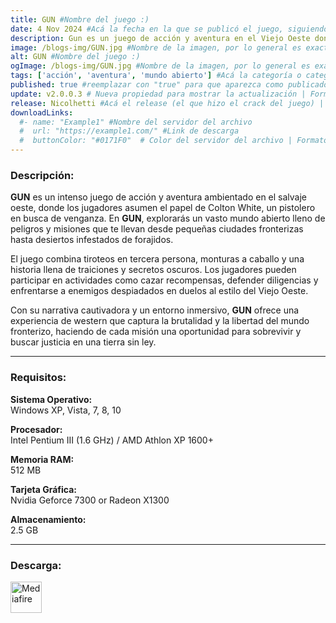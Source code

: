 ```yaml
---
title: GUN #Nombre del juego :)
date: 4 Nov 2024 #Acá la fecha en la que se publicó el juego, siguiendo este formato: Dia "30", Mes "Oct", Año "2024" = como debe quedar: 30 Oct 2024
description: Gun es un juego de acción y aventura en el Viejo Oeste donde interpretas a Colton White, un pistolero en busca de venganza. Explora un vasto mundo abierto lleno de forajidos, tiroteos y misiones, mientras enfrentas a enemigos despiadados y descubres oscuros secretos en tu camino hacia la justicia. #Acá una mini descripción del juego
image: /blogs-img/GUN.jpg #Nombre de la imagen, por lo general es exactamente el mismo nombre que el juego excluyendo lo ":" (Dos puntos)
alt: GUN #Nombre del juego :)
ogImage: /blogs-img/GUN.jpg #Nombre de la imagen, por lo general es exactamente el mismo nombre que el juego excluyendo lo ":" (Dos puntos)
tags: ['acción', 'aventura', 'mundo abierto'] #Acá la categoría o categorías del juego, si es más de una se coloca en este formato: ['categoría1', 'categoría2']
published: true #reemplazar con "true" para que aparezca como publicado
update: v2.0.0.3 # Nueva propiedad para mostrar la actualización | Formato: v1.0.0
release: Nicolhetti #Acá el release (el que hizo el crack del juego) | Formato: Nicolhetti
downloadLinks:
  #- name: "Example1" #Nombre del servidor del archivo
  #  url: "https://example1.com/" #Link de descarga
  #  buttonColor: "#0171F0"  # Color del servidor del archivo | Formato hexadecimal | MediaFire: #0171F0 | Buzzheavier: #FF6600 |
---
```


<!--En VSCode seleccionando una palabra, por ejemplo: "GUN" y apretando Ctrl+F2 se seleccionan todas las palabras iguales-->

### Descripción:
**GUN** es un intenso juego de acción y aventura ambientado en el salvaje oeste, donde los jugadores asumen el papel de Colton White, un pistolero en busca de venganza. En **GUN**, explorarás un vasto mundo abierto lleno de peligros y misiones que te llevan desde pequeñas ciudades fronterizas hasta desiertos infestados de forajidos. 

El juego combina tiroteos en tercera persona, monturas a caballo y una historia llena de traiciones y secretos oscuros. Los jugadores pueden participar en actividades como cazar recompensas, defender diligencias y enfrentarse a enemigos despiadados en duelos al estilo del Viejo Oeste. 

Con su narrativa cautivadora y un entorno inmersivo, **GUN** ofrece una experiencia de western que captura la brutalidad y la libertad del mundo fronterizo, haciendo de cada misión una oportunidad para sobrevivir y buscar justicia en una tierra sin ley.
<!--Prompt para Chat-GPT: Hazme una descripción para el juego "GUN" y cada que menciones "GUN" ponlo en negrita -->

---

### Requisitos:
**Sistema Operativo:**  
Windows XP, Vista, 7, 8, 10

**Procesador:**  
Intel Pentium III (1.6 GHz) / AMD Athlon XP 1600+

**Memoria RAM:**  
512 MB

**Tarjeta Gráfica:**  
Nvidia Geforce 7300 or Radeon X1300

**Almacenamiento:**  
2.5 GB

<!--Si falta o sobra un requisito se quita o se agrega manteniendo el mismo formato-->

---

### Descarga:

[<img src="https://gist.github.com/cxmeel/0dbc95191f239b631c3874f4ccf114e2/raw/download.svg" alt="Mediafire" height="50" />](https://www.mediafire.com/file/ry3wbgrxznwxwny/GUN.zip/file)

<!-- # se debe reemplazar por el link de descarga-->

<!--NOMBRE-DEL-SERVICIO se debe reemplazar por el servicio donde está subido el juego-->